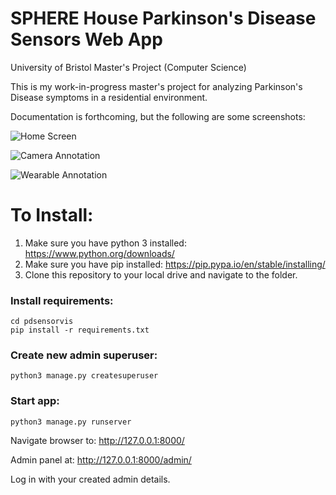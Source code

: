 # SPHERE House Parkinson's Disease Sensors Web App

University of Bristol Master's Project (Computer Science)

This is my work-in-progress master's project for analyzing Parkinson's Disease symptoms in a residential environment.

Documentation is forthcoming, but the following are some screenshots:

![Home Screen](https://i.imgur.com/bJiVRM3.png)

![Camera Annotation](https://i.imgur.com/sewu94n.png)

![Wearable Annotation](https://i.imgur.com/EFfJqw1.png)

# To Install:

1. Make sure you have python 3 installed: https://www.python.org/downloads/
2. Make sure you have pip installed: https://pip.pypa.io/en/stable/installing/
3. Clone this repository to your local drive and navigate to the folder.

### Install requirements:
```
cd pdsensorvis
pip install -r requirements.txt
```

### Create new admin superuser:
```
python3 manage.py createsuperuser
```

### Start app:
```
python3 manage.py runserver
```

Navigate browser to: http://127.0.0.1:8000/

Admin panel at: http://127.0.0.1:8000/admin/

Log in with your created admin details.
